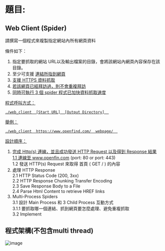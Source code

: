 # 題目:  
## Web Client (Spider)  
請撰寫一個程式來複製指定網站內所有網頁資料  

條件如下：  
1.	指定要抓取的網站 URL以及輸出檔案的目錄，會將該網站內網頁內容保存在該目錄。  
2.	至少可支援 <a href=”xxxx”  > 連結所指到網頁  
3.	支援 HTTPS 資料抓取  
4.	若該網頁已經拜訪過，則不會重複拜訪  
5.	同時可執行 3 個 spider 程式已加快資料抓取速度  

程式呼叫方式：  
```
./web_client  [Start URL]  [Output Directory]  
```
舉例： 
```
./web_client  https://www.openfind.com/  webpage/  
```
設計順序：  
1.	完成 Http(s) 連線，並且成功發送 HTTP Request 以及得到 Response 結果  
1.1	連線至 www.openfin.com (port: 80 or port: 443)  
1.2	發送 HTTP(s) Request 來取得 首頁 ( GET / ) 的內容  
2.	處理 HTTP Response  
2.1	HTTP Status Code (200, 3xx)  
2.2	HTTP Response Chunking Transfer Encoding  
2.3	Save Response Body to a File  
2.4	Parse Html Content to retrieve HREF links  
3.	Multi-Process Spiders  
3.1	設計 Main Process 和 3 Child Process 互動方式  
3.1.1	要抓取哪一個連結、抓到網頁要怎麼處理、避免重複抓取  
3.2	Implement  

## 程式架構(不包含multi thread)  
![image](https://github.com/user-attachments/assets/891423bd-d17e-438a-995f-ce3413a85ee7)




